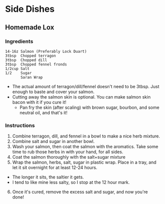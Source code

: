 # Side Dishes
## Homemade Lox
### Ingredients
```
14-16z Salmon (Preferably Lock Duart)
3tbsp  Chopped terragon
3tbsp  Chopped dill
3tbsp  Chopped fennel fronds
1/2cup Salt
1/2    Sugar
       Saran Wrap
```

- The actual amount of terragon/dill/fennel doesn't need to be 3tbsp. Just enough to baste and cover your salmon.
- Cutting away the salmon skin is optional. You can make salmon skin bacon with it if you cure it!
  - Pan fry the skin (after scaling) with brown sugar, bourbon, and some neutral oil, and that's it!

### Instructions
1. Combine terragon, dill, and fennel in a bowl to make a nice herb mixture.
2. Combine salt and sugar in another bowl.
3. Wash your salmon, then coat the salmon with the aromatics. Take some time to rub those herbs in with your hand, for all sides.
4. Coat the salmon thoroughly with the salt+sugar mixture
5. Wrap the salmon, herbs, salt, sugar in plastic wrap. Place in a tray, and let it sit overnight for at least 12-24 hours.
  * The longer it sits, the saltier it gets.
  * I tend to like mine less salty, so I stop at the 12 hour mark. 
6. Once it's cured, remove the excess salt and sugar, and now you're done!
